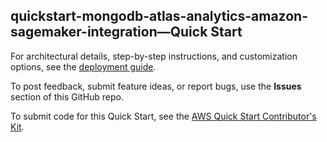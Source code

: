 
## quickstart-mongodb-atlas-analytics-amazon-sagemaker-integration—Quick Start

For architectural details, step-by-step instructions, and customization options, see the [deployment guide](https://aws-quickstart.github.io/quickstart-mongodb-atlas-analytics-amazon-sagemaker-integration/).

To post feedback, submit feature ideas, or report bugs, use the **Issues** section of this GitHub repo.

To submit code for this Quick Start, see the [AWS Quick Start Contributor's Kit](https://aws-quickstart.github.io/).
